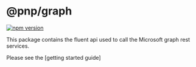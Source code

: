 # @pnp/graph

[![npm version](https://badge.fury.io/js/%40pnp%2Fgraphfi().svg)](https://badge.fury.io/js/%40pnp%2Fgraph)

This package contains the fluent api used to call the Microsoft graph rest services.

Please see the [getting started guide]

